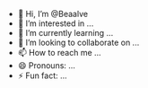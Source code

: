 - 👋 Hi, I’m @Beaalve
- 👀 I’m interested in ...
- 🌱 I’m currently learning ...
- 💞️ I’m looking to collaborate on ...
- 📫 How to reach me ...
- 😄 Pronouns: ...
- ⚡ Fun fact: ...

<!---
Beaalve/Beaalve is a ✨ special ✨ repository because its `README.md` (this file) appears on your GitHub profile.
You can click the Preview link to take a look at your changes.
--->

